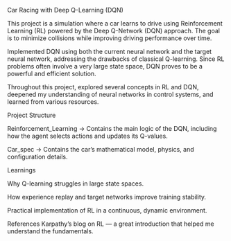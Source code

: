 Car Racing with Deep Q-Learning (DQN)

This project is a simulation where a car learns to drive using Reinforcement Learning (RL) powered by the Deep Q-Network (DQN) approach. The goal is to minimize collisions while improving driving performance over time.

Implemented DQN using both the current neural network and the target neural network, addressing the drawbacks of classical Q-learning. Since RL problems often involve a very large state space, DQN proves to be a powerful and efficient solution.

Throughout this project, explored several concepts in RL and DQN, deepened my understanding of neural networks in control systems, and learned from various resources.

Project Structure

Reinforcement_Learning → Contains the main logic of the DQN, including how the agent selects actions and updates its Q-values.

Car_spec → Contains the car’s mathematical model, physics, and configuration details.

Learnings

Why Q-learning struggles in large state spaces.

How experience replay and target networks improve training stability.

Practical implementation of RL in a continuous, dynamic environment.

References
Karpathy’s blog on RL
 — a great introduction that helped me understand the fundamentals.

